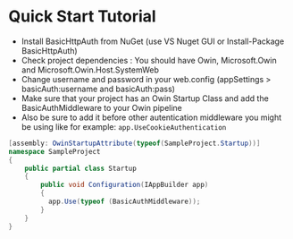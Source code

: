 # Quick Start Tutorial

* Install BasicHttpAuth from NuGet (use VS Nuget GUI or Install-Package BasicHttpAuth)
* Check project dependencies : You should have Owin, Microsoft.Owin and Microsoft.Owin.Host.SystemWeb
* Change username and password in your web.config (appSettings > basicAuth:username and basicAuth:pass)
* Make sure that your project has an Owin Startup Class and add the BasicAuthMiddleware to your Owin pipeline
* Also be sure to add it before other autentication middleware you might be using like for example: `app.UseCookieAuthentication`

```C#
[assembly: OwinStartupAttribute(typeof(SampleProject.Startup))]
namespace SampleProject
{
    public partial class Startup
    {
        public void Configuration(IAppBuilder app)
        {
          app.Use(typeof (BasicAuthMiddleware));
        }
    }
}
````